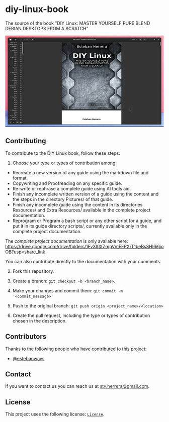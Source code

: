 # diy-linux-book
The source of the book "DIY Linux: MASTER YOURSELF PURE BLEND DEBIAN DESKTOPS FROM A SCRATCH"

<img alt="Neovim" src="./screenshots/cover.png?raw=true" width="550" height="291" />

## Contributing

To contribute to the DIY Linux book, follow these steps:

1. Choose your type or types of contribution among:
* Recreate a new version of any guide using the markdown file and format.
* Copywriting and Proofreading on any specific guide.
* Re-write or rephrase a complete guide using AI tools aid.
* Finish any incomplete written version of a guide using the content and the steps in the directory Pictures/ of that guide.
* Finish any incomplete guide using the content in its directories Resources/ and Extra Resources/ available in the complete project documentation.
* Reprogram or Program a bash script or any other script for a guide, and put it in its guide directory scripts/, currently available only in the complete project documentation.

The *complete project documentation* is only available here:
<https://drive.google.com/drive/folders/1FyXI0XZmpVmEEPXrT1beBs8HI6i6ioOB?usp=share_link>

You can also contribute directly to the documentation with your comments.

2. Fork this repository.

3. Create a branch: `git checkout -b <branch_name>`.

4. Make your changes and commit them: `git commit -m '<commit_message>'`

4. Push to the original branch: `git push origin <project_name>/<location>`

5. Create the pull request, including the type or types of contribution chosen in the description.

## Contributors

Thanks to the following people who have contributed to this project:

* [@estebanways](https://github.com/estebanways)

## Contact

If you want to contact us you can reach us at <stv.herrera@gmail.com>.

## License

This project uses the following license: [`License`](./LICENSE).

